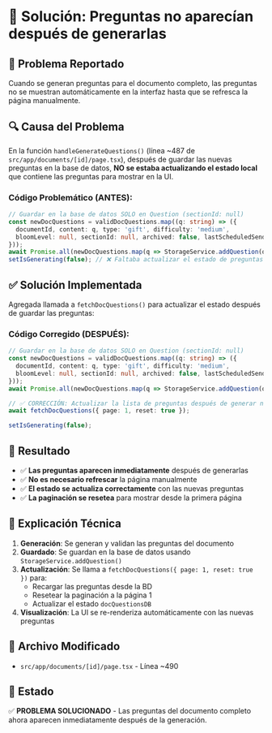 # 🔧 Solución: Preguntas no aparecían después de generarlas

## 🚨 **Problema Reportado**
Cuando se generan preguntas para el documento completo, las preguntas no se muestran automáticamente en la interfaz hasta que se refresca la página manualmente.

## 🔍 **Causa del Problema**
En la función `handleGenerateQuestions()` (línea ~487 de `src/app/documents/[id]/page.tsx`), después de guardar las nuevas preguntas en la base de datos, **NO se estaba actualizando el estado local** que contiene las preguntas para mostrar en la UI.

### **Código Problemático (ANTES)**:
```typescript
// Guardar en la base de datos SOLO en Question (sectionId: null)
const newDocQuestions = validDocQuestions.map((q: string) => ({ 
  documentId, content: q, type: 'gift', difficulty: 'medium', 
  bloomLevel: null, sectionId: null, archived: false, lastScheduledSendAt: null 
}));
await Promise.all(newDocQuestions.map(q => StorageService.addQuestion(q)));
setIsGenerating(false); // ❌ Faltaba actualizar el estado de preguntas
```

## ✅ **Solución Implementada**

Agregada llamada a `fetchDocQuestions()` para actualizar el estado después de guardar las preguntas:

### **Código Corregido (DESPUÉS)**:
```typescript
// Guardar en la base de datos SOLO en Question (sectionId: null)
const newDocQuestions = validDocQuestions.map((q: string) => ({ 
  documentId, content: q, type: 'gift', difficulty: 'medium', 
  bloomLevel: null, sectionId: null, archived: false, lastScheduledSendAt: null 
}));
await Promise.all(newDocQuestions.map(q => StorageService.addQuestion(q)));

// ✅ CORRECCIÓN: Actualizar la lista de preguntas después de generar nuevas
await fetchDocQuestions({ page: 1, reset: true });

setIsGenerating(false);
```

## 🎯 **Resultado**
- ✅ **Las preguntas aparecen inmediatamente** después de generarlas
- ✅ **No es necesario refrescar** la página manualmente
- ✅ **El estado se actualiza correctamente** con las nuevas preguntas
- ✅ **La paginación se resetea** para mostrar desde la primera página

## 📝 **Explicación Técnica**

1. **Generación**: Se generan y validan las preguntas del documento
2. **Guardado**: Se guardan en la base de datos usando `StorageService.addQuestion()`
3. **Actualización**: Se llama a `fetchDocQuestions({ page: 1, reset: true })` para:
   - Recargar las preguntas desde la BD
   - Resetear la paginación a la página 1
   - Actualizar el estado `docQuestionsDB`
4. **Visualización**: La UI se re-renderiza automáticamente con las nuevas preguntas

## 🔧 **Archivo Modificado**
- `src/app/documents/[id]/page.tsx` - Línea ~490

## 🚀 **Estado**
✅ **PROBLEMA SOLUCIONADO** - Las preguntas del documento completo ahora aparecen inmediatamente después de la generación. 